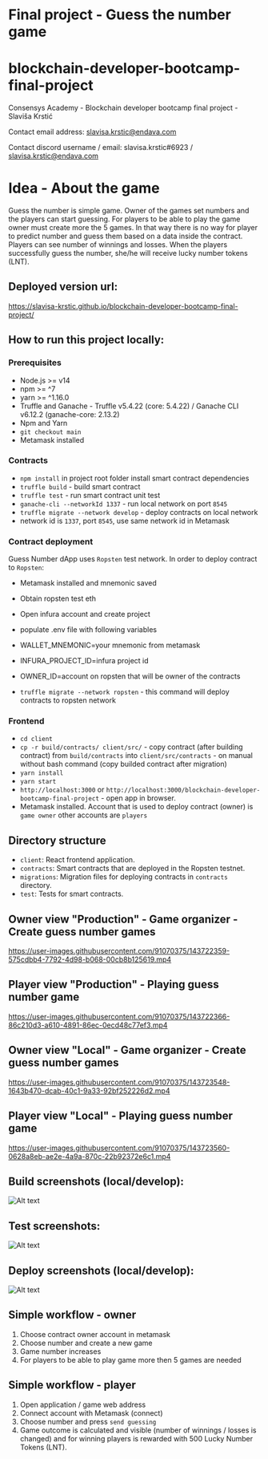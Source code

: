 # Final project - Guess the number game
# blockchain-developer-bootcamp-final-project
Consensys Academy - Blockchain developer bootcamp final project - Slaviša Krstić

Contact email address: slavisa.krstic@endava.com

Contact discord username / email: slavisa.krstic#6923 / slavisa.krstic@endava.com

# Idea - About the game
Guess the number is simple game. Owner of the games set numbers and the players can start guessing. For players to be able to play the game owner must create more the 5 games. In that way there is no way for player to predict number and guess them based on a data inside the contract. Players can see number of winnings and losses. When the players successfully guess the number, she/he will receive lucky number tokens (LNT).

## Deployed version url:

https://slavisa-krstic.github.io/blockchain-developer-bootcamp-final-project/

## How to run this project locally:
### Prerequisites

- Node.js >= v14
- npm >= ^7
- yarn >= ^1.16.0
- Truffle and Ganache - Truffle v5.4.22 (core: 5.4.22) / Ganache CLI v6.12.2 (ganache-core: 2.13.2)
- Npm and Yarn
- `git checkout main`
- Metamask installed

### Contracts

- `npm install` in project root folder install smart contract dependencies
- `truffle build` - build smart contract
- `truffle test` - run smart contract unit test
- `ganache-cli --networkId 1337` - run local network on port `8545`
- `truffle migrate --network develop` - deploy contracts on local network
-  network id is `1337`, port `8545`, use same network id in Metamask

### Contract deployment
Guess Number dApp uses `Ropsten` test network. In order to deploy contract to `Ropsten`: 

- Metamask installed and mnemonic saved
- Obtain ropsten test eth
- Open infura account and create project
- populate .env file with following variables

- WALLET_MNEMONIC=your mnemonic from metamask
- INFURA_PROJECT_ID=infura project id
- OWNER_ID=account on ropsten that will be owner of the contracts

- `truffle migrate --network ropsten` - this command will deploy contracts to ropsten network

### Frontend

- `cd client`
- `cp -r build/contracts/ client/src/` - copy contract (after building contract) from `build/contracts` into `client/src/contracts` - on manual without bash command (copy builded contract after migration)
- `yarn install`
- `yarn start`
- `http://localhost:3000` or `http://localhost:3000/blockchain-developer-bootcamp-final-project` - open app in browser.
- Metamask installed. Account that is used to deploy contract (owner) is `game owner` other accounts are `players`

## Directory structure

- `client`: React frontend application.
- `contracts`: Smart contracts that are deployed in the Ropsten testnet.
- `migrations`: Migration files for deploying contracts in `contracts` directory.
- `test`: Tests for smart contracts.

## Owner view "Production" - Game organizer - Create guess number games

https://user-images.githubusercontent.com/91070375/143722359-575cdbb4-7792-4d98-b068-00cb8b125619.mp4

## Player view "Production" - Playing guess number game

https://user-images.githubusercontent.com/91070375/143722366-86c210d3-a610-4891-86ec-0ecd48c77ef3.mp4

## Owner view "Local" - Game organizer - Create guess number games

https://user-images.githubusercontent.com/91070375/143723548-1643b470-dcab-40c1-9a33-92bf252226d2.mp4

## Player view "Local" - Playing guess number game

https://user-images.githubusercontent.com/91070375/143723560-0628a8eb-ae2e-4a9a-870c-22b92372e6c1.mp4

## Build screenshots (local/develop):
![Alt text](images/build.png?raw=true "build")

## Test screenshots:
![Alt text](images/test.png?raw=true "test")

## Deploy screenshots (local/develop):
![Alt text](images/deploy.png?raw=true "deploy")

## Simple workflow - owner

1. Choose contract owner account in metamask
2. Choose number and create a new game
3. Game number increases
4. For players to be able to play game more then 5 games are needed  

## Simple workflow - player

1. Open application / game web address
2. Connect account with Metamask (connect)
3. Choose number and press `send guessing`
4. Game outcome is calculated and visible (number of winnings / losses is changed) and for winning players is rewarded with 500 Lucky Number Tokens (LNT).
